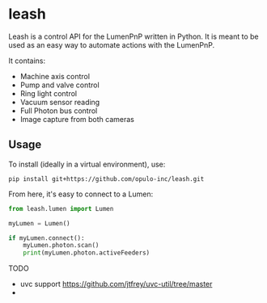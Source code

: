# leash

Leash is a control API for the LumenPnP written in Python. It is meant to be used as an easy way to automate actions with the LumenPnP.

It contains:

- Machine axis control
- Pump and valve control
- Ring light control
- Vacuum sensor reading
- Full Photon bus control
- Image capture from both cameras

## Usage

To install (ideally in a virtual environment), use:

`pip install git+https://github.com/opulo-inc/leash.git`

From here, it's easy to connect to a Lumen:

```python
from leash.lumen import Lumen

myLumen = Lumen()

if myLumen.connect():
    myLumen.photon.scan()
    print(myLumen.photon.activeFeeders)

```

TODO

- uvc support https://github.com/jtfrey/uvc-util/tree/master
- 